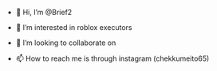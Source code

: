 - 👋 Hi, I’m @Brief2
- 👀 I’m interested in roblox executors 

- 💞️ I’m looking to collaborate on
- 📫 How to reach me is through instagram (chekkumeito65)

<!---
Brief2/Brief2 is a ✨ special ✨ repository because its `README.md` (this file) appears on your GitHub profile.
You can click the Preview link to take a look at your changes.
--->
